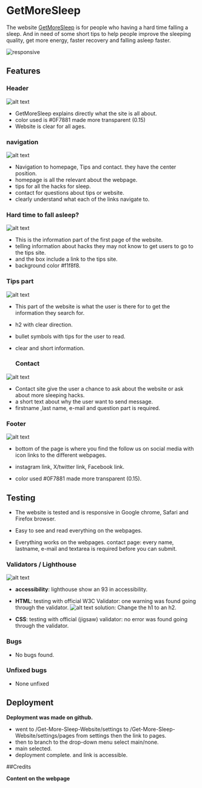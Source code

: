 # GetMoreSleep

The website [GetMoreSleep](https://timalexanderandersson.github.io/Get-More-Sleep-Website/) is for people who having a hard time falling a sleep. And in need of some short tips to help people improve the sleeping quality, get more energy, faster recovery and falling asleep faster.

  
  ![responsive](assets/readme-pics/responsive.png)

## Features 

### Header 

![alt text](assets/readme-pics/header.png)

-  GetMoreSleep explains directly what the site is all about.
- color used is #0F7881 made more transparent (0.15)
- Website is clear for all ages.

### navigation
![alt text](assets/readme-pics/navigation.png)
- Navigation to homepage, Tips and contact. they have the center position.
- homepage is all the relevant about the webpage.
- tips for all the hacks for sleep.
- contact for questions about tips or website.
- clearly understand what each of the links navigate to.

### Hard time to fall asleep? 
![alt text](assets/readme-pics/main.png)

- This is the information part of the first page of the website.
- telling information about hacks they may not know to get users to go to the tips site.
- and the box include a link to the tips site.
- background color #f1f8f8.

### Tips part

![alt text](assets/readme-pics/tips.png)

- This part of the website is what the user is there for to get the information they search for.
- h2 with clear direction.
- bullet symbols with tips for the user to read.
- clear and short information.
  
  ### Contact 

![alt text](assets/readme-pics/contact.png)

- Contact site give the user a chance to ask about the website or ask about more sleeping hacks.
- a short text about why the user want to send message.
- firstname ,last name, e-mail and question  part is required.

### Footer

![alt text](assets/readme-pics/footer.png)

-  bottom of the page is where you find the follow us on social media with icon links to the different webpages.

- instagram link, X/twitter link, Facebook link.

- color used #0F7881 made more transparent (0.15).

## Testing 

- The website is tested and is responsive in Google chrome, Safari and Firefox browser.

- Easy to see and read everything on the webpages.

- Everything works on the webpages. contact page: every name, lastname, e-mail and textarea is required before you can submit.

### Validators / Lighthouse

![alt text](assets/readme-pics/goodscore.png)

- **accessibility**: lighthouse show an 93 in accessibility.

- **HTML**: testing with official W3C Validator: one warning was found going through the validator.
![alt text](assets/readme-pics/htmlerror.png)
solution: Change the h1 to an h2.

- **CSS**: testing with official (jigsaw) validator: no error was found going through the validator.

### Bugs 

- No bugs found.

### Unfixed bugs
 
 - None unfixed
 ## Deployment

 **Deployment was made on github.**
 
 - went to /Get-More-Sleep-Website/settings to /Get-More-Sleep-Website/settings/pages from settings then the link to pages.
 -  then to branch to the drop-down menu select main/none.
 - main selected.
 - deployment complete. and link is accessible.

 ##Credits 

 **Content on the webpage**
 